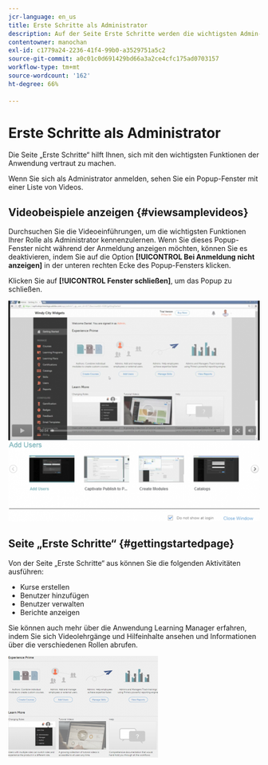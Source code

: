 ```yaml
---
jcr-language: en_us
title: Erste Schritte als Administrator
description: Auf der Seite Erste Schritte werden die wichtigsten Admin-Funktionen von Adobe Learning Manager erläutert.
contentowner: manochan
exl-id: c1779a24-2236-41f4-99b0-a3529751a5c2
source-git-commit: a0c01c0d691429bd66a3a2ce4cfc175ad0703157
workflow-type: tm+mt
source-wordcount: '162'
ht-degree: 66%

---
```


# Erste Schritte als Administrator

Die Seite „Erste Schritte“ hilft Ihnen, sich mit den wichtigsten Funktionen der Anwendung vertraut zu machen.

Wenn Sie sich als Administrator anmelden, sehen Sie ein Popup-Fenster mit einer Liste von Videos.

## Videobeispiele anzeigen {#viewsamplevideos}

Durchsuchen Sie die Videoeinführungen, um die wichtigsten Funktionen Ihrer Rolle als Administrator kennenzulernen. Wenn Sie dieses Popup-Fenster nicht während der Anmeldung anzeigen möchten, können Sie es deaktivieren, indem Sie auf die Option **[!UICONTROL Bei Anmeldung nicht anzeigen]** in der unteren rechten Ecke des Popup-Fensters klicken.

Klicken Sie auf **[!UICONTROL Fenster schließen]**, um das Popup zu schließen.

![](assets/welcome-videos-e1439961904106.png)

## Seite „Erste Schritte“ {#gettingstartedpage}

Von der Seite „Erste Schritte“ aus können Sie die folgenden Aktivitäten ausführen:

* Kurse erstellen
* Benutzer hinzufügen
* Benutzer verwalten
* Berichte anzeigen

Sie können auch mehr über die Anwendung Learning Manager erfahren, indem Sie sich Videolehrgänge und Hilfeinhalte ansehen und Informationen über die verschiedenen Rollen abrufen.

![](assets/admin-landing-page-300x204.png)
